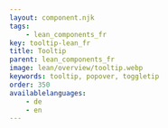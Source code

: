 ```yaml
---
layout: component.njk
tags: 
    - lean_components_fr
key: tooltip-lean_fr
title: Tooltip
parent: lean_components_fr
image: lean/overview/tooltip.webp
keywords: tooltip, popover, toggletip
order: 350
availablelanguages: 
    - de
    - en
---
```

